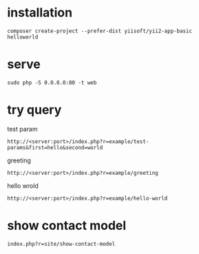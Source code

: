 # installation
    composer create-project --prefer-dist yiisoft/yii2-app-basic helloworld 

# serve
    sudo php -S 0.0.0.0:80 -t web

# try query
test param

    http://<server:port>/index.php?r=example/test-params&first=hello&second=world

greeting

    http://<server:port>/index.php?r=example/greeting

hello wrold

    http://<server:port>/index.php?r=example/hello-world

# show contact model

    index.php?r=site/show-contact-model

